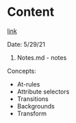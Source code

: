# Content
[link](https://www.htmldog.com/guides/css/advanced/atrules/)

Date: 5/29/21

1. Notes.md - notes

Concepts:
- At-rules
- Attribute selectors
- Transitions
- Backgrounds
- Transform
